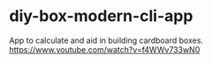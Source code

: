 # diy-box-modern-cli-app
App to calculate and aid in building cardboard boxes. 
https://www.youtube.com/watch?v=f4WWv733wN0
